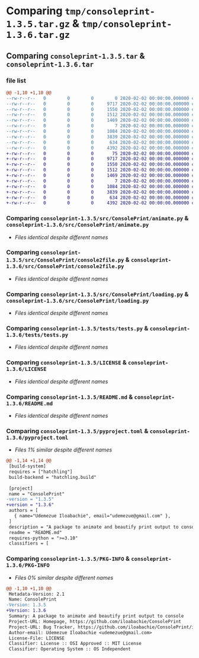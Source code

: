 # Comparing `tmp/consoleprint-1.3.5.tar.gz` & `tmp/consoleprint-1.3.6.tar.gz`

## Comparing `consoleprint-1.3.5.tar` & `consoleprint-1.3.6.tar`

### file list

```diff
@@ -1,10 +1,10 @@
--rw-r--r--   0        0        0        0 2020-02-02 00:00:00.000000 consoleprint-1.3.5/src/ConsolePrint/__init__.py
--rw-r--r--   0        0        0     9717 2020-02-02 00:00:00.000000 consoleprint-1.3.5/src/ConsolePrint/animate.py
--rw-r--r--   0        0        0     1550 2020-02-02 00:00:00.000000 consoleprint-1.3.5/src/ConsolePrint/console2file.py
--rw-r--r--   0        0        0     1512 2020-02-02 00:00:00.000000 consoleprint-1.3.5/src/ConsolePrint/loading.py
--rw-r--r--   0        0        0     1469 2020-02-02 00:00:00.000000 consoleprint-1.3.5/tests/tests.py
--rw-r--r--   0        0        0        7 2020-02-02 00:00:00.000000 consoleprint-1.3.5/.gitignore
--rw-r--r--   0        0        0     1084 2020-02-02 00:00:00.000000 consoleprint-1.3.5/LICENSE
--rw-r--r--   0        0        0     3839 2020-02-02 00:00:00.000000 consoleprint-1.3.5/README.md
--rw-r--r--   0        0        0      634 2020-02-02 00:00:00.000000 consoleprint-1.3.5/pyproject.toml
--rw-r--r--   0        0        0     4392 2020-02-02 00:00:00.000000 consoleprint-1.3.5/PKG-INFO
+-rw-r--r--   0        0        0       75 2020-02-02 00:00:00.000000 consoleprint-1.3.6/src/ConsolePrint/__init__.py
+-rw-r--r--   0        0        0     9717 2020-02-02 00:00:00.000000 consoleprint-1.3.6/src/ConsolePrint/animate.py
+-rw-r--r--   0        0        0     1550 2020-02-02 00:00:00.000000 consoleprint-1.3.6/src/ConsolePrint/console2file.py
+-rw-r--r--   0        0        0     1512 2020-02-02 00:00:00.000000 consoleprint-1.3.6/src/ConsolePrint/loading.py
+-rw-r--r--   0        0        0     1469 2020-02-02 00:00:00.000000 consoleprint-1.3.6/tests/tests.py
+-rw-r--r--   0        0        0        7 2020-02-02 00:00:00.000000 consoleprint-1.3.6/.gitignore
+-rw-r--r--   0        0        0     1084 2020-02-02 00:00:00.000000 consoleprint-1.3.6/LICENSE
+-rw-r--r--   0        0        0     3839 2020-02-02 00:00:00.000000 consoleprint-1.3.6/README.md
+-rw-r--r--   0        0        0      634 2020-02-02 00:00:00.000000 consoleprint-1.3.6/pyproject.toml
+-rw-r--r--   0        0        0     4392 2020-02-02 00:00:00.000000 consoleprint-1.3.6/PKG-INFO
```

### Comparing `consoleprint-1.3.5/src/ConsolePrint/animate.py` & `consoleprint-1.3.6/src/ConsolePrint/animate.py`

 * *Files identical despite different names*

### Comparing `consoleprint-1.3.5/src/ConsolePrint/console2file.py` & `consoleprint-1.3.6/src/ConsolePrint/console2file.py`

 * *Files identical despite different names*

### Comparing `consoleprint-1.3.5/src/ConsolePrint/loading.py` & `consoleprint-1.3.6/src/ConsolePrint/loading.py`

 * *Files identical despite different names*

### Comparing `consoleprint-1.3.5/tests/tests.py` & `consoleprint-1.3.6/tests/tests.py`

 * *Files identical despite different names*

### Comparing `consoleprint-1.3.5/LICENSE` & `consoleprint-1.3.6/LICENSE`

 * *Files identical despite different names*

### Comparing `consoleprint-1.3.5/README.md` & `consoleprint-1.3.6/README.md`

 * *Files identical despite different names*

### Comparing `consoleprint-1.3.5/pyproject.toml` & `consoleprint-1.3.6/pyproject.toml`

 * *Files 1% similar despite different names*

```diff
@@ -1,14 +1,14 @@
 [build-system]
 requires = ["hatchling"]
 build-backend = "hatchling.build"
 
 [project]
 name = "ConsolePrint"
-version = "1.3.5"
+version = "1.3.6"
 authors = [
   { name="Udemezue Iloabachie", email="udemezue@gmail.com" },
 ]
 description = "A package to animate and beautify print output to console"
 readme = "README.md"
 requires-python = ">=3.10"
 classifiers = [
```

### Comparing `consoleprint-1.3.5/PKG-INFO` & `consoleprint-1.3.6/PKG-INFO`

 * *Files 0% similar despite different names*

```diff
@@ -1,10 +1,10 @@
 Metadata-Version: 2.1
 Name: ConsolePrint
-Version: 1.3.5
+Version: 1.3.6
 Summary: A package to animate and beautify print output to console
 Project-URL: Homepage, https://github.com/iloabachie/ConsolePrint
 Project-URL: Bug Tracker, https://github.com/iloabachie/ConsolePrint/issues
 Author-email: Udemezue Iloabachie <udemezue@gmail.com>
 License-File: LICENSE
 Classifier: License :: OSI Approved :: MIT License
 Classifier: Operating System :: OS Independent
```

